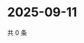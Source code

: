 # 2025-09-11

共 0 条

<!-- BEGIN ZHIHUQUESTIONS -->
<!-- 最后更新时间 Thu Sep 11 2025 15:11:13 GMT+0800 (China Standard Time) -->

<!-- END ZHIHUQUESTIONS -->
